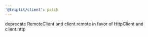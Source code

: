 ```yaml
---
'@triplit/client': patch
---
```


deprecate RemoteClient and client.remote in favor of HttpClient and client.http

